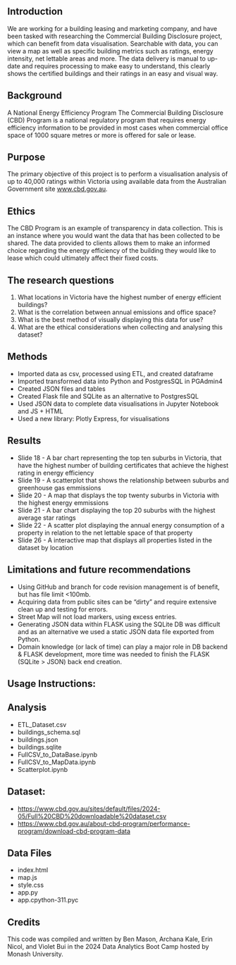 
Introduction
-
We are working for a building leasing and marketing company, and have been tasked with researching the Commercial Building Disclosure project, which can benefit from data visualisation. 
Searchable with data, you can view a map as well as specific building metrics such as ratings, energy intensity, net lettable areas and more.
The data delivery is manual to up-date and requires processing to make easy to understand, this clearly shows the certified buildings and their ratings in an easy and visual way.

Background
-
A National Energy Efficiency Program
The Commercial Building Disclosure (CBD) Program is a national regulatory program that requires energy efficiency information to be provided in most cases when commercial office space of 1000 square metres or more is offered for sale or lease.

Purpose
-
The primary objective of this project is to perform a visualisation analysis of up to 40,000 ratings within Victoria using available data from the Australian Government site www.cbd.gov.au.

Ethics
-
The CBD Program is an example of transparency in data collection. This is an instance where you would want the data that has been collected to be shared. The data provided to clients allows them to make an informed choice regarding the energy efficiency of the building they would like to lease which could ultimately affect their fixed costs. 

The research questions
-
1. What locations in Victoria have the highest number of energy efficient buildings?
2. What is the correlation between annual emissions and office space?
3. What is the best method of visually displaying this data for use?
4. What are the ethical considerations when collecting and analysing this dataset?


Methods
-
- Imported data as csv, processed using ETL, and created dataframe
- Imported transformed data into Python and PostgresSQL in PGAdmin4
- Created JSON files and tables 
- Created Flask file and SQLite as an alternative to PostgresSQL
- Used JSON data to complete data visualisations in Jupyter Notebook and JS + HTML
- Used a new library: Plotly Express, for visualisations

Results
-
- Slide 18 - A bar chart representing the top ten suburbs in Victoria, that have the highest number of building certificates that achieve the highest rating in energy efficiency
- Slide 19 - A scatterplot that shows the relationship between suburbs and greenhouse gas emmissions
- Slide 20 - A map that displays the top twenty suburbs in Victoria with the highest energy emmissions
- Slide 21 - A bar chart displaying the top 20 suburbs with the highest average star ratings
- Slide 22 - A scatter plot displaying the annual energy consumption of a property in relation to the net lettable space of that property
- Slide 26 - A interactive map that displays all properties listed in the dataset by location

Limitations and future recommendations
-
- Using GitHub and branch for code revision management is of benefit, but has file limit <100mb. 
- Acquiring data from public sites can be “dirty” and require extensive clean up and testing for errors.
- Street Map will not load markers, using excess entries. 
- Generating JSON data within FLASK using the SQLite DB was difficult and as an alternative we used a static JSON data file exported from Python.
- Domain knowledge (or lack of time) can play a major role in DB backend & FLASK development, more time was needed to finish the FLASK (SQLite > JSON) back end creation.

Usage Instructions:
-
 Analysis
 -
 - ETL_Dataset.csv
 - buildings_schema.sql
 - buildings.json
 - buildings.sqlite
 - FullCSV_to_DataBase.ipynb
 - FullCSV_to_MapData.ipynb
 - Scatterplot.ipynb
 
 Dataset:
 -
 -  https://www.cbd.gov.au/sites/default/files/2024-05/Full%20CBD%20downloadable%20dataset.csv
 - https://www.cbd.gov.au/about-cbd-program/performance-program/download-cbd-program-data

Data Files
 -
- index.html
- map.js
- style.css
- app.py
- app.cpython-311.pyc

Credits
-
This code was compiled and written by Ben Mason, Archana Kale, Erin Nicol, and Violet Bui in the 2024 Data Analytics Boot Camp hosted by Monash University.

